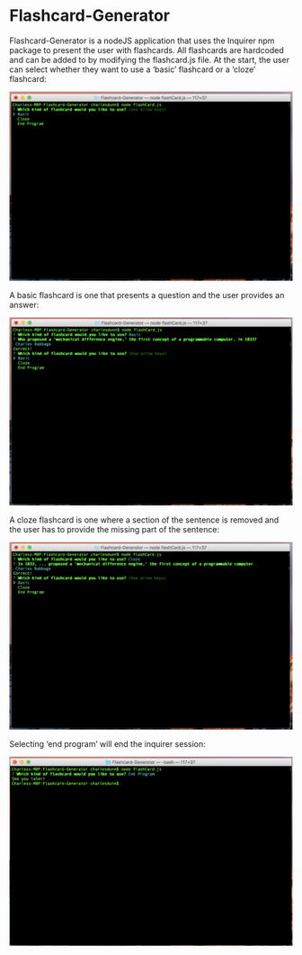 # Flashcard-Generator

Flashcard-Generator is a nodeJS application that uses the Inquirer npm package to present the user with flashcards.  All flashcards are hardcoded and can be added to by modifying the flashcard.js file.  At the start, the user can select whether they want to use a ‘basic’ flashcard or a ‘cloze’ flashcard:

![opening](/images/opening.png)

A basic flashcard is one that presents a question and the user provides an answer: 

![basic](/images/basic.png)

A cloze flashcard is one where a section of the sentence is removed and the user has to provide the missing part of the sentence:

![cloze](/images/cloze.png)

Selecting ‘end program’ will end the inquirer session:

![end](/images/end.png)